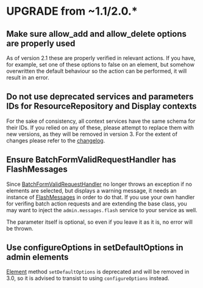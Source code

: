 # UPGRADE from ~1.1/2.0.*

## Make sure allow_add and allow_delete options are properly used

As of version 2.1 these are properly verified in relevant actions. If you have,
for example, set one of these options to false on an element, but somehow overwritten
the default behaviour so the action can be performed, it will result in an error.

## Do not use deprecated services and parameters IDs for ResourceRepository and Display contexts

For the sake of consistency, all context services have the same schema for their IDs.
If you relied on any of these, please attempt to replace them with new versions, as
they will be removed in version 3. For the extent of changes please refer to the
[changelog](CHANGELOG-2.1.md#deprecated-inconsintent-service-definitions-and-parameters-for-resourcerepository-and-display-contexts).

## Ensure BatchFormValidRequestHandler has FlashMessages

Since [BatchFormValidRequestHandler](Admin/CRUD/Context/Request/BatchFormValidRequestHandler.php)
no longer throws an exception if no elements are selected, but displays a warning
message, it needs an instance of [FlashMessages](Message/FlashMessages.php) in order
to do that. If you use your own handler for verifing batch action requests and are
extending the base class, you may want to inject the `admin.messages.flash` service
to your service as well.

The parameter itself is optional, so even if you leave it as it is, no error will
be thrown.

## Use configureOptions in setDefaultOptions in admin elements

[Element](Admin/Element.php) method `setDefaultOptions` is deprecated and will
be removed in 3.0, so it is advised to transist to using `configureOptions` instead.
